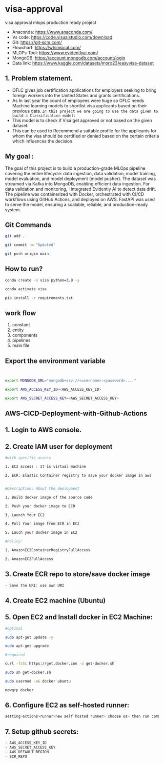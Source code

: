# visa-approval
visa approval mlops production ready project

- Anaconda: https://www.anaconda.com/
- Vs code: https://code.visualstudio.com/download
- Git: https://git-scm.com/
- Flowchart: https://whimsical.com/
- MLOPs Tool: https://www.evidentlyai.com/
- MongoDB: https://account.mongodb.com/account/login
- Data link: https://www.kaggle.com/datasets/moro23/easyvisa-dataset

## 1. Problem statement.
- OFLC gives job certification applications for employers seeking to bring foreign workers into the United States and grants certifications.
- As In last year the count of employees were huge so OFLC needs Machine learning models to shortlist visa applicants based on their previous data.
`In this project we are going to use the data given to build a Classification model:`
- This model is to check if Visa get approved or not based on the given dataset.
- This can be used to Recommend a suitable profile for the applicants for whom the visa should be certified or denied based on the certain criteria which influences the decision.

## My goal :
The goal of this project is to build a production-grade MLOps pipeline covering the entire lifecycle: data ingestion, data validation, model training, model evaluation, and model deployment (model pusher). The dataset was streamed via Kafka into MongoDB, enabling efficient data ingestion. For data validation and monitoring, I integrated Evidently AI to detect data drift. The pipeline was containerized with Docker, orchestrated with CI/CD workflows using GitHub Actions, and deployed on AWS. FastAPI was used to serve the model, ensuring a scalable, reliable, and production-ready system.

## Git Commands

```bash
git add .

git commit -m "Updated"

git push origin main

```

## How to run?

```bash
conda create -n visa python=3.8 -y
```

```bash
conda activate visa
```

```bash
pip install -r requirements.txt
```

## work flow

1. constant
2. entity
3. components
4. pipelines
5. main file


## Export the environment variable

```bash


export MONGODB_URL="mongodb+srv://<username>:<password>...."

export AWS_ACCESS_KEY_ID=<AWS_ACCESS_KEY_ID>

export AWS_SECRET_ACCESS_KEY=<AWS_SECRET_ACCESS_KEY>


```
## AWS-CICD-Deployment-with-Github-Actions
## 1. Login to AWS console.
## 2. Create IAM user for deployment

```bash
#with specific access

1. EC2 access : It is virtual machine

2. ECR: Elastic Container registry to save your docker image in aws


#Description: About the deployment

1. Build docker image of the source code

2. Push your docker image to ECR

3. Launch Your EC2 

4. Pull Your image from ECR in EC2

5. Lauch your docker image in EC2

#Policy:

1. AmazonEC2ContainerRegistryFullAccess

2. AmazonEC2FullAccess
```

## 3. Create ECR repo to store/save docker image

```bash
- Save the URI: use own URI
```

## 4. Create EC2 machine (Ubuntu)

## 5. Open EC2 and Install docker in EC2 Machine:

```bash
#optinal

sudo apt-get update -y

sudo apt-get upgrade

#required

curl -fsSL https://get.docker.com -o get-docker.sh

sudo sh get-docker.sh

sudo usermod -aG docker ubuntu

newgrp docker
```

## 6. Configure EC2 as self-hosted runner:

```bash
setting>actions>runner>new self hosted runner> choose os> then run command one by one
```
## 7. Setup github secrets:

```bash
- AWS_ACCESS_KEY_ID
- AWS_SECRET_ACCESS_KEY
- AWS_DEFAULT_REGION
- ECR_REPO
```